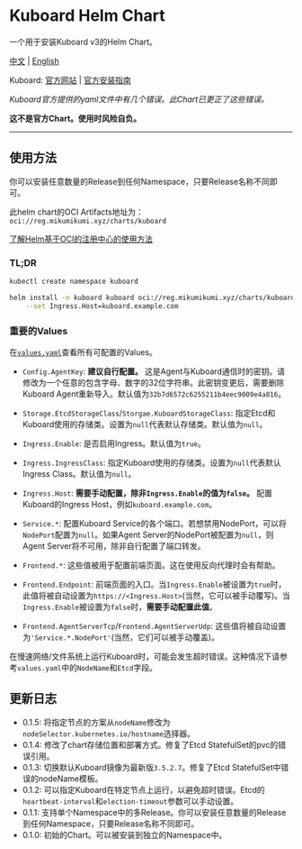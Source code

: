 # Kuboard Helm Chart

一个用于安装Kuboard v3的Helm Chart。

[中文](./README.md) | [English](./README_en.md)

Kuboard: [官方网站](https://kuboard.cn/) | [官方安装指南](https://kuboard.cn/install/v3/install-in-k8s.html#%E6%96%B9%E6%B3%95%E4%BA%8C-%E4%BD%BF%E7%94%A8-storageclass-%E6%8F%90%E4%BE%9B%E6%8C%81%E4%B9%85%E5%8C%96)

*Kuboard官方提供的yaml文件中有几个错误。此Chart已更正了这些错误。*

**这不是官方Chart。使用时风险自负。**

---

## 使用方法

你可以安装任意数量的Release到任何Namespace，只要Release名称不同即可。

此helm chart的OCI Artifacts地址为：`oci://reg.mikumikumi.xyz/charts/kuboard`

[了解Helm基于OCI的注册中心的使用方法](https://helm.sh/zh/docs/topics/registries/)

### TL;DR
```sh
kubectl create namespace kuboard

helm install -n kuboard kuboard oci://reg.mikumikumi.xyz/charts/kuboard \
    --set Ingress.Host=kuboard.example.com
```

### 重要的Values

在[`values.yaml`](./values.yaml)查看所有可配置的Values。

- `Config.AgentKey`: **建议自行配置。** 这是Agent与Kuboard通信时的密钥。请修改为一个任意的包含字母、数字的32位字符串。此密钥变更后，需要删除Kuboard Agent重新导入。默认值为`32b7d6572c6255211b4eec9009e4a816`。


- `Storage.EtcdStorageClass`/`Storgae.KuboardStorageClass`: 指定Etcd和Kuboard使用的存储类。设置为`null`代表默认存储类。默认值为`null`。


- `Ingress.Enable`: 是否启用Ingress。默认值为`true`。
- `Ingress.IngressClass`: 指定Kuboard使用的存储类。设置为`null`代表默认Ingress Class。默认值为`null`。
- `Ingress.Host`: **需要手动配置，除非`Ingress.Enable`的值为`false`。** 配置Kuboard的Ingress Host，例如`kuboard.example.com`。


- `Service.*`: 配置Kuboard Service的各个端口。若想禁用NodePort，可以将`NodePort`配置为`null`。如果Agent Server的NodePort被配置为`null`，则Agent Server将不可用，除非自行配置了端口转发。


- `Frontend.*`: 这些值被用于配置前端页面。这在使用反向代理时会有帮助。
- `Frontend.Endpoint`: 前端页面的入口。当`Ingress.Enable`被设置为`true`时，此值将被自动设置为`https://<Ingress.Host>`(当然，它可以被手动覆写)。当`Ingress.Enable`被设置为`false`时，**需要手动配置此值**。
- `Frontend.AgentServerTcp`/`Frontend.AgentServerUdp`: 这些值将被自动设置为`'Service.*.NodePort'`(当然，它们可以被手动覆盖)。

在慢速网络/文件系统上运行Kuboard时，可能会发生超时错误。这种情况下请参考`values.yaml`中的`NodeName`和`Etcd`字段。

##  更新日志

- 0.1.5: 将指定节点的方案从`nodeName`修改为`nodeSelector.kubernetes.io/hostname`选择器。
- 0.1.4: 修改了chart存储位置和部署方式。修复了Etcd StatefulSet的pvc的错误引用。
- 0.1.3: 切换默认Kuboard镜像为最新版`3.5.2.7`。修复了Etcd StatefulSet中错误的nodeName模板。
- 0.1.2: 可以指定Kuboard在特定节点上运行，以避免超时错误。Etcd的`heartbeat-interval`和`election-timeout`参数可以手动设置。
- 0.1.1: 支持单个Namespace中的多Release。你可以安装任意数量的Release到任何Namespace，只要Release名称不同即可。
- 0.1.0: 初始的Chart。可以被安装到独立的Namespace中。
